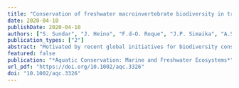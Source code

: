 ```yaml
---
title: "Conservation of freshwater macroinvertebrate biodiversity in tropical regions"
date: 2020-04-10
publishDate: 2020-04-10
authors: ["S. Sundar", "J. Heino", "F.d-O. Roque", "J.P. Simaika", "A.S. Melo", **J.D. Tonkin**", "D.G. Nogueira", "D.P. Silva"]
publication_types: ["2"]
abstract: "Motivated by recent global initiatives for biodiversity conservation and restoration, this article reviews the gaps in our understanding of, and the challenges facing, freshwater macroinvertebrate biodiversity and conservation in tropical regions. This study revealed a lack of adequate taxonomic, phylogenetic, and ecological information for most macroinvertebrate groups, and consequently there are large-scale knowledge gaps regarding the response of macroinvertebrate diversity to potential climate change and other human impacts in tropical regions. We propose ideas to reduce the impact of key drivers of declines in macroinvertebrate biodiversity, including habitat degradation and loss, hydrological alteration, overexploitation, invasive species, pollution, and the multiple impacts of climate change. The review also provides recommendations to enhance conservation planning in these systems (as well as providing clear management plans at local, regional, and national levels), integrated catchment management, the formulation of regulatory measures, the understanding of the determinants of macroinvertebrate diversity across multiple scales and taxonomic groups, and the collaboration between researchers and conservation professionals. It is suggested that the integrated use of macroinvertebrate biodiversity information in biomonitoring can improve ecosystem management. This goal can be facilitated in part by conservation psychology, marketing, and the use of the media and the Internet."
featured: false
publication: "*Aquatic Conservation: Marine and Freshwater Ecosystems*"
url_pdf: "https://doi.org/10.1002/aqc.3326"
doi: "10.1002/aqc.3326"
---
```


